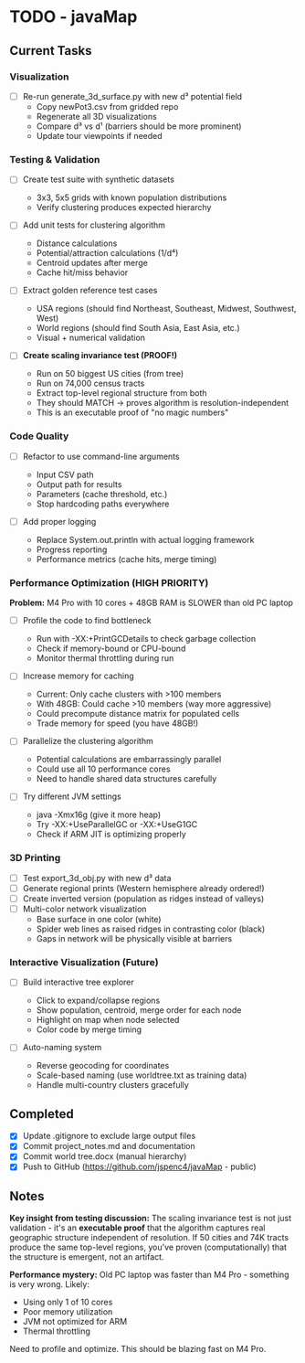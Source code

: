 # TODO - javaMap

## Current Tasks

### Visualization
- [ ] Re-run generate_3d_surface.py with new d³ potential field
  - Copy newPot3.csv from gridded repo
  - Regenerate all 3D visualizations
  - Compare d³ vs d¹ (barriers should be more prominent)
  - Update tour viewpoints if needed

### Testing & Validation
- [ ] Create test suite with synthetic datasets
  - 3x3, 5x5 grids with known population distributions
  - Verify clustering produces expected hierarchy

- [ ] Add unit tests for clustering algorithm
  - Distance calculations
  - Potential/attraction calculations (1/d⁴)
  - Centroid updates after merge
  - Cache hit/miss behavior

- [ ] Extract golden reference test cases
  - USA regions (should find Northeast, Southeast, Midwest, Southwest, West)
  - World regions (should find South Asia, East Asia, etc.)
  - Visual + numerical validation

- [ ] **Create scaling invariance test (PROOF!)**
  - Run on 50 biggest US cities (from tree)
  - Run on 74,000 census tracts
  - Extract top-level regional structure from both
  - They should MATCH → proves algorithm is resolution-independent
  - This is an executable proof of "no magic numbers"

### Code Quality
- [ ] Refactor to use command-line arguments
  - Input CSV path
  - Output path for results
  - Parameters (cache threshold, etc.)
  - Stop hardcoding paths everywhere

- [ ] Add proper logging
  - Replace System.out.println with actual logging framework
  - Progress reporting
  - Performance metrics (cache hits, merge timing)

### Performance Optimization (HIGH PRIORITY)
**Problem:** M4 Pro with 10 cores + 48GB RAM is SLOWER than old PC laptop

- [ ] Profile the code to find bottleneck
  - Run with -XX:+PrintGCDetails to check garbage collection
  - Check if memory-bound or CPU-bound
  - Monitor thermal throttling during run

- [ ] Increase memory for caching
  - Current: Only cache clusters with >100 members
  - With 48GB: Could cache >10 members (way more aggressive)
  - Could precompute distance matrix for populated cells
  - Trade memory for speed (you have 48GB!)

- [ ] Parallelize the clustering algorithm
  - Potential calculations are embarrassingly parallel
  - Could use all 10 performance cores
  - Need to handle shared data structures carefully

- [ ] Try different JVM settings
  - java -Xmx16g (give it more heap)
  - Try -XX:+UseParallelGC or -XX:+UseG1GC
  - Check if ARM JIT is optimizing properly

### 3D Printing
- [ ] Test export_3d_obj.py with new d³ data
- [ ] Generate regional prints (Western hemisphere already ordered!)
- [ ] Create inverted version (population as ridges instead of valleys)
- [ ] Multi-color network visualization
  - Base surface in one color (white)
  - Spider web lines as raised ridges in contrasting color (black)
  - Gaps in network will be physically visible at barriers

### Interactive Visualization (Future)
- [ ] Build interactive tree explorer
  - Click to expand/collapse regions
  - Show population, centroid, merge order for each node
  - Highlight on map when node selected
  - Color code by merge timing

- [ ] Auto-naming system
  - Reverse geocoding for coordinates
  - Scale-based naming (use worldtree.txt as training data)
  - Handle multi-country clusters gracefully

## Completed
- [x] Update .gitignore to exclude large output files
- [x] Commit project_notes.md and documentation
- [x] Commit world tree.docx (manual hierarchy)
- [x] Push to GitHub (https://github.com/jspenc4/javaMap - public)

## Notes

**Key insight from testing discussion:**
The scaling invariance test is not just validation - it's an **executable proof** that the algorithm captures real geographic structure independent of resolution. If 50 cities and 74K tracts produce the same top-level regions, you've proven (computationally) that the structure is emergent, not an artifact.

**Performance mystery:**
Old PC laptop was faster than M4 Pro - something is very wrong. Likely:
- Using only 1 of 10 cores
- Poor memory utilization
- JVM not optimized for ARM
- Thermal throttling

Need to profile and optimize. This should be blazing fast on M4 Pro.
